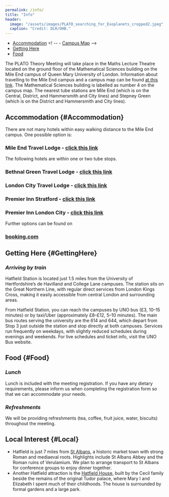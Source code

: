 ```yaml
---
permalink: /info/
title: "Info"
header: 
  image: "/assets/images/PLATO_searching_for_Exoplanets_cropped2.jpeg"
  caption: "Credit: DLR/OHB."
---
```


- [Accommodation](#Accommodation)
<! --   - [Campus Map](#Map)    -->
- [Getting Here](#GettingHere)
- [Food](#Food)

The PLATO Theory Meeting will take place in the Maths Lecture Theatre located on the ground floor of the Mathematical Sciences building on the Mile End campus of Queen Mary University of London. Information about travelling to the Mile End campus and a campus map can be found [at this link](https://www.qmul.ac.uk/about/howtofindus/mileend/). The Mathematical Sciences building is labelled as number 4 on the campus map. The nearest tube stations are Mile End (which is on the Central, District, and Hammersmith and City lines) and Stepney Green (which is on the District and Hammersmith and City lines).

## Accommodation {#Accommodation} 

There are not many hotels within easy walking distance to the Mile End campus. One possible option is:  <br>
### Mile End Travel Lodge - [click this link](https://www.travelodge.co.uk/hotels/673/London-Mile-End-hotel?checkIn=11/01/2026&checkOut=14/01/2026&rooms[0][adults]=1&rooms[0][children]=0) <br>

The following hotels are within one or two tube stops.  <br>
### Bethnal Green Travel Lodge - [click this link](https://www.travelodge.co.uk/hotels/571/London-Bethnal-Green-hotel?checkIn=11%2F01%2F26&checkOut=14%2F01%2F26&rooms%5B0%5D%5Badults%5D=1&rooms%5B0%5D%5Bchildren%5D=0)  <br>
### London City Travel Lodge - [click this link](https://www.travelodge.co.uk/hotels/639/London-City-hotel?checkIn=11/01/2026&checkOut=14/01/2026&rooms[0][adults]=1&rooms[0][children]=0)  <br>
### Premier Inn Stratford - [click this link](https://www.premierinn.com/gb/en/hotels/england/greater-london/london/london-stratford.html?ARRdd=11&ARRmm=01&ARRyyyy=2026&NIGHTS=3&ROOMS=1&ADULT1=1&CHILD1=0&COT1=0&INTTYP1=DB) <br>
### Premier Inn London City - [click this link](https://www.premierinn.com/gb/en/hotels/england/greater-london/london/london-city-aldgate.html?ARRdd=11&ARRmm=01&ARRyyyy=2026&NIGHTS=3&ROOMS=1&ADULT1=1&CHILD1=0&COT1=0&INTTYP1=DB)

Further options can be found on
### [booking.com](https://www.booking.com/)

<!--
## Campus Map {#Map}
![Campus Map](../assets/images/de-Havilland-campus-map.png)
-->

## Getting Here {#GettingHere}
### *Arriving by train*
Hatfield Station is located just 1.5 miles from the University of Hertfordshire’s de Havilland and College Lane campuses. The station sits on the Great Northern Line, with regular direct services from London Kings Cross, making it easily accessible from central London and surrounding areas.

From Hatfield Station, you can reach the campuses by UNO bus (£3, 10–15 minutes) or by taxi/Uber (approximately £8–£12, 5–10 minutes). The main bus routes serving the university are the 614 and 644, which depart from Stop 3 just outside the station and stop directly at both campuses. Services run frequently on weekdays, with slightly reduced schedules during evenings and weekends. For live schedules and ticket info, visit the UNO Bus website.

## Food {#Food}

### *Lunch*
Lunch is included with the meeting registration. If you have any dietary requirements, please inform us when completing the registration form so that we can accommodate your needs.

### *Refreshments*
We will be providing refreshments (tea, coffee, fruit juice, water, biscuits) throughout the meeting. 

## Local Interest {#Local}
- Hatfield is just 7 miles from <a href='https://www.enjoystalbans.com/things-to-do/'>St Albans</a>, a historic market town with strong Roman and mediaeval roots. Highlights include St Albans Abbey and the Roman ruins of Verulamium. We plan to arrange transport to St Albans for conference groups to enjoy dinner together. 
- Another Hatfield attraction is the <a href='https://hatfield-house.co.uk'>Hatfield House</a>, built by the Cecil family beside the remains of the original Tudor palace, where Mary I and Elizabeth I spent much of their childhoods. The house is surrounded by formal gardens and a large park. 
